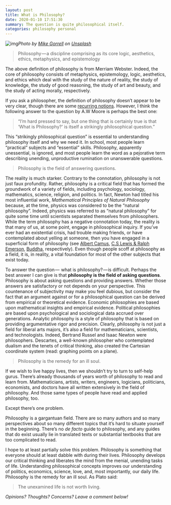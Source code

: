 ```yaml
---
layout: post
title: What is Philosophy?
date: 2020-01-10 17:51:30
summary: The question is quite philosophical itself.
categories: philosophy personal
---
```


![img](https://cdn-images-1.medium.com/max/1600/0*C5Y9noDL5pJmR06B)*Photo by [Mike Gorrell](https://unsplash.com/@mikegorrell?utm_source=unsplash&utm_medium=referral&utm_content=creditCopyText) on [Unsplash](https://unsplash.com/s/photos/philosophy?utm_source=unsplash&utm_medium=referral&utm_content=creditCopyText)*

> Philosophy — a discipline comprising as its core logic, aesthetics, ethics, metaphysics, and epistemology

The above definition of philosophy is from Merriam Webster. Indeed, the core of philosophy consists of metaphysics, epistemology, logic, aesthetics, and ethics which deal with the study of the nature of reality, the study of knowledge, the study of good reasoning, the study of art and beauty, and the study of acting morally, respectively.

If you ask a philosopher, the definition of philosophy doesn’t appear to be very clear, though there are some [recurring notions](https://www.brainpickings.org/2012/04/09/what-is-philosophy/). However, I think the following answer to the question by A.W Moore is perhaps the best one:

> “I’m hard pressed to say, but one thing that is certainly true is that ‘What is Philosophy?’ is itself a strikingly philosophical question.”

This “strikingly philosophical question” is essential to understanding philosophy itself and why we need it. In school, most people learn “practical” subjects and “essential” skills. Philosophy, apparently unessential, is ignored, and most people learn the word as a pejorative term describing unending, unproductive rumination on unanswerable questions.

> Philosophy is the field of answering questions.

The reality is much starker. Contrary to the connotation, philosophy is not just faux profundity. Rather, philosophy is a critical field that has formed the groundwork of a variety of fields, including psychology, sociology, mathematics, science, religion, and politics. In fact, Newton had titled his most influential work, *Mathematical Principles of Natural Philosophy* because, at the time, physics was considered to be the “natural philosophy”. Indeed, physics was referred to as “natural philosophy” for quite some time until scientists separated themselves from philosophers. While the term philosophy has a negative connotation today, the reality is that many of us, at some point, engage in philosophical inquiry. If you’ve ever had an existential crisis, had trouble making friends, or have contemplated about yelling at someone, then you have engaged in a superficial form of philosophy (see [Albert Camus](https://plato.stanford.edu/entries/camus/), [C.S Lewis & Ralph Emerson](https://www.brainpickings.org/2016/08/16/friendship/), [Buddha](https://plato.stanford.edu/entries/ethics-indian-buddhism/), respectively). Even though people scoff at philosophy as a field, it is, in reality, a vital foundation for most of the other subjects that exist today.

To answer the question —  what is philosophy? — is difficult. Perhaps the best answer I can give is that **philosophy is the field of asking questions**. Philosophy is about asking questions and providing answers. Whether those answers are satisfactory or not depends on your perspective. This countenance of subjectivity may make you feel dubious, but consider the fact that an argument against or for a philosophical question can be derived from empirical or theoretical evidence. Economic philosophies are based upon mathematical insights and empirical evidence. Political philosophies are based upon psychological and sociological data accrued over generations. Analytic philosophy is a style of philosophy that is based on providing argumentative rigor and precision. Clearly, philosophy is not just a field for liberal arts majors, it’s also a field for mathematicians, scientists, and technologists. Indeed, Bertrand Russel and Isaac Newton were philosophers. Descartes, a well-known philosopher who contemplated dualism and the tenets of critical thinking, also created the Cartesian coordinate system (read: graphing points on a plane).

> Philosophy is the remedy for an ill soul.

If we wish to live happy lives, then we shouldn’t try to turn to self-help gurus. There’s already thousands of years worth of philosophy to read and learn from. Mathematicians, artists, writers, engineers, logicians, politicians, economists, and doctors have all written extensively in the field of philosophy. And those same types of people have read and applied philosophy, too.

Except there’s one problem.

Philosophy is a gargantuan field. There are so many authors and so many perspectives about so many different topics that it’s hard to situate yourself in the beginning. There’s no *de facto* guide to philosophy, and any guides that do exist usually lie in translated texts or substantial textbooks that are too complicated to read.

I hope to at least partially solve this problem. Philosophy is something that everyone should at least dabble with during their lives. Philosophy develops our critical thinking and liberates the mind from the menial, unending tasks of life. Understanding philosophical concepts improves our understanding of politics, economics, science, love, and, most importantly, our daily life. Philosophy is the remedy for an ill soul. As Plato said:

> The unexamined life is not worth living.

*Opinions? Thoughts? Concerns? Leave a comment below!*
